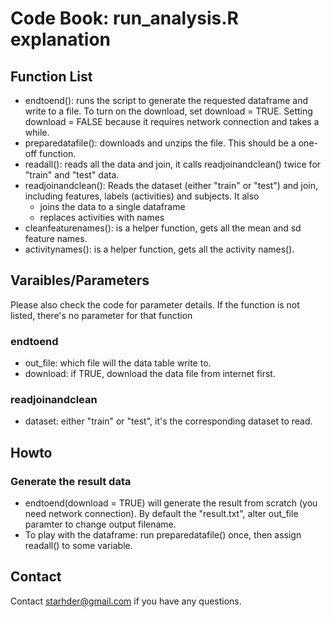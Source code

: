# Code Book: run_analysis.R explanation

## Function List
 - endtoend(): runs the script to generate the requested dataframe and write to a file.
   To turn on the download, set download = TRUE. Setting download = FALSE because it 
   requires network connection and takes a while.
 - preparedatafile(): downloads and unzips the file. This should be a one-off function.
 - readall(): reads all the data and join, it calls readjoinandclean() twice for "train" 
   and "test" data.
 - readjoinandclean(): Reads the dataset (either "train" or "test") and join, including
   features, labels (activities) and subjects. It also
   * joins the data to a single dataframe
   * replaces activities with names
 - cleanfeaturenames(): is a helper function, gets all the mean and sd feature names.
 - activitynames(): is a helper function, gets all the activity names().

## Varaibles/Parameters
Please also check the code for parameter details. If the function is not listed, there's no
parameter for that function

### endtoend
 - out_file: which file will the data table write to.
 - download: if TRUE, download the data file from internet first.

### readjoinandclean
 - dataset: either "train" or "test", it's the corresponding dataset to read.

## Howto

### Generate the result data
 - endtoend(download = TRUE) will generate the result from scratch (you need network connection).
   By default the "result.txt", alter out_file paramter to change output filename.
 - To play with the dataframe: run preparedatafile() once, then assign readall() to some variable.
 
## Contact
  Contact starhder@gmail.com if you have any questions.

